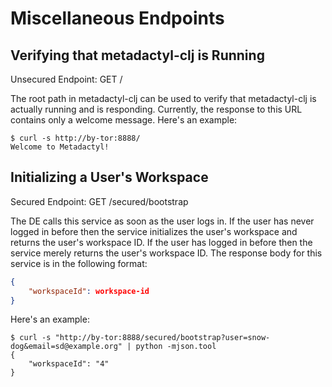 # Miscellaneous Endpoints

## Verifying that metadactyl-clj is Running

Unsecured Endpoint: GET /

The root path in metadactyl-clj can be used to verify that metadactyl-clj is
actually running and is responding. Currently, the response to this URL contains
only a welcome message. Here's an example:

```
$ curl -s http://by-tor:8888/
Welcome to Metadactyl!
```

## Initializing a User's Workspace

Secured Endpoint: GET /secured/bootstrap

The DE calls this service as soon as the user logs in. If the user has never
logged in before then the service initializes the user's workspace and returns
the user's workspace ID. If the user has logged in before then the service
merely returns the user's workspace ID. The response body for this service is in
the following format:

```json
{
    "workspaceId": workspace-id
}
```

Here's an example:

```
$ curl -s "http://by-tor:8888/secured/bootstrap?user=snow-dog&email=sd@example.org" | python -mjson.tool
{
    "workspaceId": "4"
}
```
